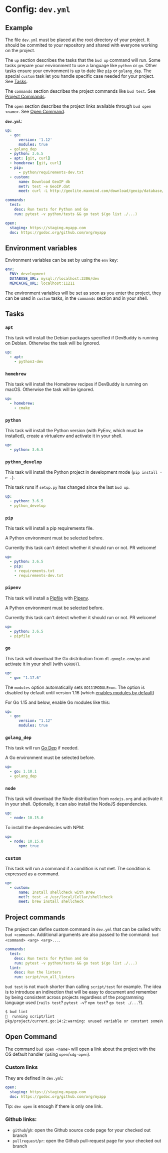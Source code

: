 # Config: `dev.yml`

## Example

The file `dev.yml` must be placed at the root directory of your project.
It should be commited to your repository and shared with everyone working on the project.

The `up` section describes the tasks that the `bud up` command will run.
Some tasks prepare your environment to use a language like `python` or `go`.
Other tasks ensure your environment is up to date like `pip` or `golang_dep`.
The special `custom` task let you handle specific case needed for your project. See [Tasks](#tasks).

The `commands` section describes the project commands like `bud test`. See [Project Commands](#project-commands).

The `open` section describes the project links available through `bud open <name>`. See [Open Command](#open-command).

**`dev.yml`**:
```yaml
up:
  - go:
      version: '1.12'
      modules: true
  - golang_dep
  - python: 3.6.5
  - apt: [git, curl]
  - homebrew: [git, curl]
  - pip:
      - python/requirements-dev.txt
  - custom:
      name: Download GeoIP db
      met?: test -e GeoIP.dat
      meet: curl -L http://geolite.maxmind.com/download/geoip/database/GeoLiteCountry/GeoIP.dat.gz | gunzip > GeoIP.dat

commands:
  test:
    desc: Run tests for Python and Go
    run: pytest -v python/tests && go test $(go list ./...)

open:
  staging: https://staging.myapp.com
  doc: https://godoc.org/github.com/org/myapp
```

## Environment variables

Environment variables can be set by using the `env` key:

```yaml
env:
  ENV: development
  DATABASE_URL: mysql://localhost:3306/dev
  MEMCACHE_URL: localhost:11211
```

The environment variables will be set as soon as you enter the project, they can be used in `custom` tasks, in
the `commands` section and in your shell.

## Tasks

### `apt`

This task will install the Debian packages specified if DevBuddy is running on Debian.
Otherwise the task will be ignored.

```yaml
up:
  - apt:
    - python3-dev
```

### `homebrew`

This task will install the Homebrew recipes if DevBuddy is running on macOS.
Otherwise the task will be ignored.

```yaml
up:
  - homebrew:
    - cmake
```

### `python`

This task will install the Python version (with PyEnv, which must be installed), create
a virtualenv and activate it in your shell.

```yaml
up:
  - python: 3.6.5
```

### `python_develop`

This task will install the Python project in development mode (`pip install -e .`).

This task runs if `setup.py` has changed since the last `bud up`.


```yaml
up:
  - python: 3.6.5
  - python_develop
```

### `pip`

This task will install a pip requirements file.

A Python environment must be selected before.

Currently this task can't detect whether it should run or not. PR welcome!

```yaml
up:
  - python: 3.6.5
  - pip:
    - requirements.txt
    - requirements-dev.txt
```

### `pipenv`

This task will install a [Pipfile](https://github.com/pypa/pipfile) with
[Pipenv](https://github.com/pypa/pipenv).

A Python environment must be selected before.

Currently this task can't detect whether it should run or not. PR welcome!

```yaml
up:
  - python: 3.6.5
  - pipfile
```

### `go`

This task will download the Go distribution from `dl.google.com/go` and activate it
in your shell (with `GOROOT`).

```yaml
up:
  - go: "1.17.6"
```

The `modules` option automatically sets `GO111MODULE=on`. 
The option is disabled by default until version 1.16 (which [enables modules by default](https://go.dev/doc/go1.16#modules))

For Go 1.15 and below, enable Go modules like this:
```yaml
up:
  - go:
      version: "1.12"
      modules: true
```

### `golang_dep`

This task will run [Go Dep](https://github.com/golang/dep) if needed.

A Go environment must be selected before.

```yaml
up:
  - go: 1.10.1
  - golang_dep
```

### `node`

This task will download the Node distribution from `nodejs.org` and activate it in your shell.
Optionally, it can also install the NodeJS dependencies.

```yaml
up:
  - node: 10.15.0
```

To install the dependencies with NPM:

```yaml
up:
  - node: 10.15.0
      npm: true
```

### `custom`

This task will run a command if a condition is not met.
The condition is expressed as a command.

```yaml
up:
  - custom:
      name: Install shellcheck with Brew
      met?: test -e /usr/local/Cellar/shellcheck
      meet: brew install shellcheck
```

## Project commands

The project can define custom command in `dev.yml` that can be called with: `bud <command>`. Additional arguments are
also passed to the command: `bud <command> <arg> <arg>...`.

```yaml
commands:
  test:
    desc: Run tests for Python and Go
    run: pytest -v python/tests && go test $(go list ./...)
  lint:
    desc: Run the linters
    run: script/run_all_linters
```

`bud test` is not much shorter than calling `script/test` for example.
The idea is to introduce an indirection that will be easy to document and remember by being consistent across projects
regardless of the programming language used (`rails test`? `pytest -v`? `npm test`? `go test ./...`?).

```bash
$ bud lint
🐼  running script/lint
pkg/project/current.go:14:2:warning: unused variable or constant someVariable declared but not used (varcheck)
```

## Open Command

The command `bud open <name>` will open a link about the project with the OS default handler (using `open`/`xdg-open`).

### Custom links

They are defined in `dev.yml`:
```yaml
open:
  staging: https://staging.myapp.com
  doc: https://godoc.org/github.com/org/myapp
```

Tip: `dev open` is enough if there is only one link.

### Github links:
- `github`/`gh`: open the Github source code page for your checked out branch
- `pullrequest`/`pr`: open the Github pull-request page for your checked out branch
